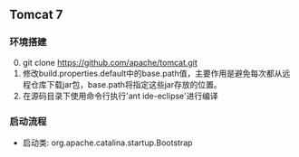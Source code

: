 ## Tomcat 7 
### 环境搭建
0. git clone https://github.com/apache/tomcat.git
1. 修改build.properties.default中的base.path值，主要作用是避免每次都从远程仓库下载jar包，base.path将指定这些jar存放的位置。
2. 在源码目录下使用命令行执行'ant ide-eclipse'进行编译

### 启动流程
- 启动类: org.apache.catalina.startup.Bootstrap

